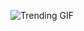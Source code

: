 ![Trending GIF](https://media2.giphy.com/media/v1.Y2lkPThiYjIxNzcyNGRwOXVpZmo5eWl0ZnQ1czRnNGR1bXFvZHRhMXZkcnlmczJwODRpcCZlcD12MV9naWZzX3NlYXJjaCZjdD1n/GfLyPobJEnWDBJOhye/giphy.gif)
